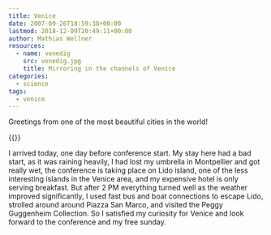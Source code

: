 ```yaml
---
title: Venice
date: 2007-09-26T18:59:38+00:00
lastmod: 2018-12-09T20:49:11+00:00
author: Mathias Wellner
resources:
  - name: venedig
    src: venedig.jpg
    title: Mirroring in the channels of Venice
categories:
  - science
tags:
  - venice
---
```

Greetings from one of the most beautiful cities in the world!
<!--more-->

{{<responsive-image name="venedig">}}

I arrived today, one day before conference start. My stay here had a bad start, as it was raining heavily, I had lost my umbrella in Montpellier and got really wet, the conference is taking place on Lido island, one of the less interesting islands in the Venice area, and my expensive hotel is only serving breakfast. But after 2 PM everything turned well as the weather improved significantly, I used fast bus and boat connections to escape Lido, strolled around around Piazza San Marco, and visited the Peggy Guggenheim Collection. So I satisfied my curiosity for Venice and look forward to the conference and my free sunday.